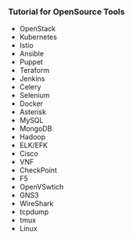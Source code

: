 ### Tutorial for OpenSource Tools ###

* OpenStack
* Kubernetes
* Istio
* Ansible
* Puppet
* Teraform
* Jenkins
* Celery
* Selenium
* Docker
* Asterisk
* MySQL
* MongoDB
* Hadoop
* ELK/EFK
* Cisco
* VNF
* CheckPoint
* F5
* OpenVSwtich
* GNS3
* WireShark
* tcpdump
* tmux
* Linux

